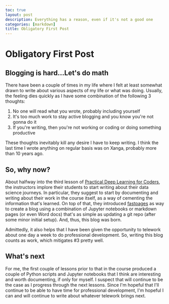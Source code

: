```yaml
---
toc: true
layout: post
description: Everything has a reason, even if it's not a good one 
categories: [markdown]
title: Obligatory First Post
---
```

# Obligatory First Post

## Blogging is hard...Let's do math

There have been a couple of times in my life where I felt at least somewhat drawn to write about various aspects of my life or what was doing. Usually, the feeling dies quickly as I have some combination of the following 3 thoughts:
1. No one will read what you wrote, probably including yourself
1. It's too much work to stay active blogging and you know you're not gonna do it
1. If you're writing, then you're not working or coding or doing something productive

These thoughts inevitably kill any desire I have to keep writing. I think the last time I wrote anything on regular basis was on Xanga, probably more than 10 years ago.

## So, why now?

About halfway into the third lesson of [Practical Deep Learning for Coders](https://course.fast.ai/), the instructors implore their students to start writing about their data science journeys. In particular, they suggest to start by documenting and writing about their work in the course itself, as a way of cementing the information that's learned. On top of that, they introduced [fastpages](https://github.com/fastai/fastpages) as way to create a blog using a combination of Jupyter notebooks or markdown pages (or even Word docs) that's as simple as updating a git repo (after some minor initial setup). And, thus, this blog was born.

Admittedly, it also helps that I have been given the opportunity to telework about one day a week to do professional development. So, writing this blog counts as work, which mitigates #3 pretty well.

## What's next

For me, the first couple of lessons prior to that in the course produced a couple of Python scripts and Jupyter notebooks that I think are interesting and worth documenting, if only for myself.  I suspect that will continue to be the case as I progress through the next lessons.  Since I'm hopeful that I'll continue to be able to have time for professional development, I'm hopeful I can and will continue to write about whatever telework brings next.
